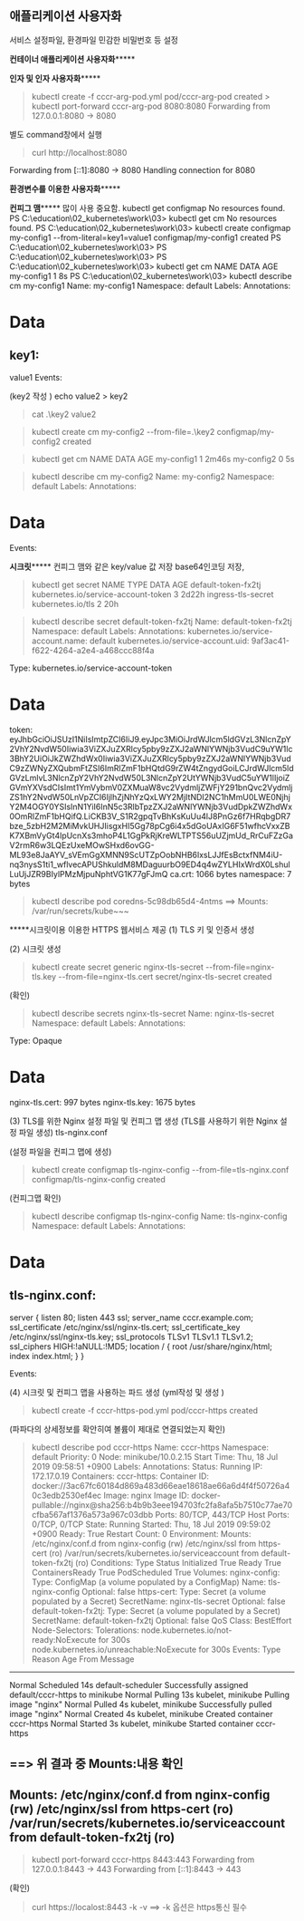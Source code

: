 ## 애플리케이션 사용자화

서비스 설정파일, 환경파일 민감한 비밀번호 등 설정

**컨테이너 애플리케이션 사용자화*******

**인자 및 인자 사용자화*******

>  kubectl create -f cccr-arg-pod.yml
pod/cccr-arg-pod created
\> kubectl port-forward cccr-arg-pod 8080:8080
Forwarding from 127.0.0.1:8080 -> 8080

별도 command창에서 실행
 > curl http://localhost:8080

Forwarding from [::1]:8080 -> 8080
Handling connection for 8080



**환경변수를 이용한 사용자화*******

**컨피그 맴*******
많이 사용 중요함.
kubectl get configmap
No resources found.
PS C:\education\02_kubernetes\work\03> kubectl get cm
No resources found.
PS C:\education\02_kubernetes\work\03> kubectl create configmap my-config1 --from-literal=key1=value1
configmap/my-config1 created
PS C:\education\02_kubernetes\work\03>
PS C:\education\02_kubernetes\work\03>
PS C:\education\02_kubernetes\work\03> kubectl get cm
NAME         DATA   AGE
my-config1   1      8s
PS C:\education\02_kubernetes\work\03> kubectl describe cm my-config1
Name:         my-config1
Namespace:    default
Labels:       <none>
Annotations:  <none>

Data
====
key1:
----
value1
Events:  <none>


(key2 작성 )
echo value2 > key2

> cat .\key2
value2

> kubectl create cm my-config2 --from-file=.\key2
configmap/my-config2 created

> kubectl get cm
NAME         DATA   AGE
my-config1   1      2m46s
my-config2   0      5s


> kubectl describe cm my-config2
Name:         my-config2
Namespace:    default
Labels:       <none>
Annotations:  <none>

Data
====
Events:  <none>






**시크릿*******
컨피그 맴와 같은 key/value 값 저장
base64인코딩 저장,

> kubectl get secret
NAME                  TYPE                                  DATA   AGE
default-token-fx2tj   kubernetes.io/service-account-token   3      2d22h
ingress-tls-secret    kubernetes.io/tls                     2      20h


> kubectl describe secret default-token-fx2tj
Name:         default-token-fx2tj
Namespace:    default
Labels:       <none>
Annotations:  kubernetes.io/service-account.name: default
              kubernetes.io/service-account.uid: 9af3ac41-f622-4264-a2e4-a468ccc88f4a

Type:  kubernetes.io/service-account-token

Data
====
token:      eyJhbGciOiJSUzI1NiIsImtpZCI6IiJ9.eyJpc3MiOiJrdWJlcm5ldGVzL3NlcnZpY2VhY2NvdW50Iiwia3ViZXJuZXRlcy5pby9zZXJ2aWNlYWNjb3VudC9uYW1lc3BhY2UiOiJkZWZhdWx0Iiwia3ViZXJuZXRlcy5pby9zZXJ2aWNlYWNjb3VudC9zZWNyZXQubmFtZSI6ImRlZmF1bHQtdG9rZW4tZngydGoiLCJrdWJlcm5ldGVzLmlvL3NlcnZpY2VhY2NvdW50L3NlcnZpY2UtYWNjb3VudC5uYW1lIjoiZGVmYXVsdCIsImt1YmVybmV0ZXMuaW8vc2VydmljZWFjY291bnQvc2VydmljZS1hY2NvdW50LnVpZCI6IjlhZjNhYzQxLWY2MjItNDI2NC1hMmU0LWE0NjhjY2M4OGY0YSIsInN1YiI6InN5c3RlbTpzZXJ2aWNlYWNjb3VudDpkZWZhdWx0OmRlZmF1bHQifQ.LiCKB3V_S1R2gpqTvBhKsKuUu4lJ8PnGz6f7HRqbgDR7bze_5zbH2M2MiMvkUHJIisgxHI5Gg78pCg6i4x5dGoUAxIG6F51wfhcVxxZBK7XBmVyGt4lpUcnXs3mhoP4L1GgPkRjKreWLTPTS56uUZjmUd_RrCuFZzGaV2rmR6w3LQEzUxeMOwSHxd6ovGG-ML93e8JaAYV_sVEmGgXMNN9ScUTZpOobNHB6lxsLJJfEsBctxfNM4iU-nq3nysS1ti1_wflvecAPUShkuldM8MDaguurbO9ED4q4wZYLHIxWrdX0LshulLuUjJZR9BIylPMzMjpuNphtVG1K77gFJmQ
ca.crt:     1066 bytes
namespace:  7 bytes


> kubectl describe pod coredns-5c98db65d4-4ntms
==> Mounts: 
     /var/run/secrets/kube~~~

*****시크릿이용 이용한 HTTPS 웹서비스 제공
(1) TLS 키 및 인증서 생성

(2) 시크릿 생성
> kubectl create secret generic nginx-tls-secret --from-file=nginx-tls.key --from-file=nginx-tls.cert
secret/nginx-tls-secret created

(확인)
> kubectl describe secrets nginx-tls-secret
Name:         nginx-tls-secret
Namespace:    default
Labels:       <none>
Annotations:  <none>

Type:  Opaque

Data
====
nginx-tls.cert:  997 bytes
nginx-tls.key:   1675 bytes

(3) TLS를 위한 Nginx 설정 파일 및 컨피그 맵 생성
(TLS를 사용하기 위한 Nginx 설정 파일 생성)
tls-nginx.conf

(설정 파일을 컨피그 맵에 생성)
> kubectl create configmap tls-nginx-config --from-file=tls-nginx.conf
configmap/tls-nginx-config created

(컨피그맵 확인)
> kubectl describe configmap tls-nginx-config
Name:         tls-nginx-config
Namespace:    default
Labels:       <none>
Annotations:  <none>

Data
====
tls-nginx.conf:
----
server {
    listen              80;
    listen    443 ssl;
    server_name         cccr.example.com;
    ssl_certificate      /etc/nginx/ssl/nginx-tls.cert;
    ssl_certificate_key  /etc/nginx/ssl/nginx-tls.key;
    ssl_protocols        TLSv1 TLSv1.1 TLSv1.2;
    ssl_ciphers            HIGH:!aNULL:!MD5;
    location / {
        root   /usr/share/nginx/html;
        index  index.html;
    }
}

Events:  <none>

(4) 시크릿 및 컨피그 맵을 사용하는 파드 생성
(yml작성 및 생성 )
> kubectl create -f cccr-https-pod.yml
pod/cccr-https created

(파파다의 상세정보를 확안히여 볼륨이 제대로 연결되었는지 확인)
> kubectl describe pod cccr-https
Name:         cccr-https
Namespace:    default
Priority:     0
Node:         minikube/10.0.2.15
Start Time:   Thu, 18 Jul 2019 09:58:51 +0900
Labels:       <none>
Annotations:  <none>
Status:       Running
IP:           172.17.0.19
Containers:
  cccr-https:
    Container ID:   docker://3ac67fc60184d869a483d66eae18618ae66a6d4f4f50726a40c3edb2530ef4ec
    Image:          nginx
    Image ID:       docker-pullable://nginx@sha256:b4b9b3eee194703fc2fa8afa5b7510c77ae70cfba567af1376a573a967c03dbb
    Ports:          80/TCP, 443/TCP
    Host Ports:     0/TCP, 0/TCP
    State:          Running
      Started:      Thu, 18 Jul 2019 09:59:02 +0900
    Ready:          True
    Restart Count:  0
    Environment:    <none>
    Mounts:
      /etc/nginx/conf.d from nginx-config (rw)
      /etc/nginx/ssl from https-cert (ro)
      /var/run/secrets/kubernetes.io/serviceaccount from default-token-fx2tj (ro)
Conditions:
  Type              Status
  Initialized       True
  Ready             True
  ContainersReady   True
  PodScheduled      True
Volumes:
  nginx-config:
    Type:      ConfigMap (a volume populated by a ConfigMap)
    Name:      tls-nginx-config
    Optional:  false
  https-cert:
    Type:        Secret (a volume populated by a Secret)
    SecretName:  nginx-tls-secret
    Optional:    false
  default-token-fx2tj:
    Type:        Secret (a volume populated by a Secret)
    SecretName:  default-token-fx2tj
    Optional:    false
QoS Class:       BestEffort
Node-Selectors:  <none>
Tolerations:     node.kubernetes.io/not-ready:NoExecute for 300s
                 node.kubernetes.io/unreachable:NoExecute for 300s
Events:
  Type    Reason     Age   From               Message
  ----    ------     ----  ----               -------
  Normal  Scheduled  14s   default-scheduler  Successfully assigned default/cccr-https to minikube
  Normal  Pulling    13s   kubelet, minikube  Pulling image "nginx"
  Normal  Pulled     4s    kubelet, minikube  Successfully pulled image "nginx"
  Normal  Created    4s    kubelet, minikube  Created container cccr-https
  Normal  Started    3s    kubelet, minikube  Started container cccr-https

==> 위 결과 중 Mounts:내용 확인
-------------------------------------------------------------------
  Mounts:
      /etc/nginx/conf.d from nginx-config (rw)
      /etc/nginx/ssl from https-cert (ro)
      /var/run/secrets/kubernetes.io/serviceaccount from default-token-fx2tj (ro)
-------------------------------------------------------------------      

> kubectl port-forward cccr-https 8443:443
Forwarding from 127.0.0.1:8443 -> 443
Forwarding from [::1]:8443 -> 443


(확인)
> curl https://localost:8443 -k -v 
==> -k 옵션은 https통신 필수 
